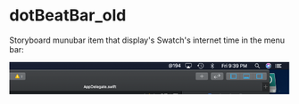 #  dotBeatBar_old

Storyboard munubar item that display's Swatch's internet time in the menu bar:

![Screenshot](screenshot.png)
